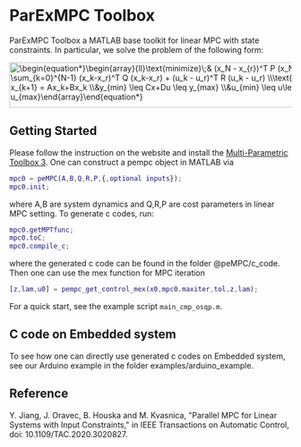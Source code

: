 # ParExMPC Toolbox 

ParExMPC Toolbox a MATLAB base toolkit for linear MPC with state constraints. In particular, we solve the problem of the following form:

<img src="http://www.sciweavers.org/tex2img.php?eq=%5Cbegin%7Bequation%2A%7D%0A%5Cbegin%7Barray%7D%7Bll%7D%0A%5Ctext%7Bminimize%7D%5C%3B%26%20%28x_N%20-%20x_%7Br%7D%29%5ET%20P%20%28x_N%20-%20x_%7Br%7D%29%20%2B%20%0A%20%20%20%20%5Csum_%7Bk%3D0%7D%5E%7BN-1%7D%20%28x_k-x_r%29%5ET%20Q%20%28x_k-x_r%29%20%2B%20%28u_k%20-%20u_r%29%5ET%20R%20%28u_k%20-%20u_r%29%20%5C%5C%0A%5Ctext%7Bsubject%20to%7D%5C%3B%26%20%20x_%7Bk%2B1%7D%20%3D%20Ax_k%2BBx_k%20%5C%5C%0A%26y_%7Bmin%7D%20%5Cleq%20Cx%2BDu%20%5Cleq%20y_%7Bmax%7D%20%5C%5C%0A%26u_%7Bmin%7D%20%5Cleq%20u%5Cleq%20u_%7Bmax%7D%0A%5Cend%7Barray%7D%0A%5Cend%7Bequation%2A%7D&bc=White&fc=Black&im=png&fs=12&ff=modern&edit=0" align="center" border="0" alt="\begin{equation*}\begin{array}{ll}\text{minimize}\;& (x_N - x_{r})^T P (x_N - x_{r}) +     \sum_{k=0}^{N-1} (x_k-x_r)^T Q (x_k-x_r) + (u_k - u_r)^T R (u_k - u_r) \\\text{subject to}\;&  x_{k+1} = Ax_k+Bx_k \\&y_{min} \leq Cx+Du \leq y_{max} \\&u_{min} \leq u\leq u_{max}\end{array}\end{equation*}" width="639" height="81" />

<!---
$$
\begin{equation*}
\begin{array}{ll}
\text{minimize}\;& (x_N - x_{r})^T P (x_N - x_{r}) + 
    \sum_{k=0}^{N-1} (x_k-x_r)^T Q (x_k-x_r) + (u_k - u_r)^T R (u_k - u_r) \\
\text{subject to}\;&  x_{k+1} = Ax_k+Bx_k \\
&y_{min} \leq Cx+Du \leq y_{max} \\
&u_{min} \leq u\leq u_{max}
\end{array}
\end{equation*}
$$
--->

## Getting Started

Please follow the instruction on the website and install the [Multi-Parametric Toolbox 3](https://www.mpt3.org/).
One can construct a pempc object in MATLAB via
``` matlab
mpc0 = peMPC(A,B,Q,R,P,{,optional inputs});
mpc0.init;
```
where A,B are system dynamics and Q,R,P are cost parameters in linear MPC setting. To generate c codes, run:
``` matlab
mpc0.getMPTfunc;
mpc0.toC;
mpc0.compile_c;
```
where the generated c code can be found in the folder @peMPC/c_code. Then one can use the mex function for MPC iteration
``` matlab
[z,lam,u0] = pempc_get_control_mex(x0,mpc0.maxiter,tol,z,lam);
```
For a quick start, see the example script `main_cmp_osqp.m`. 

## C code on Embedded system

To see how one can directly use generated c codes on Embedded system, see our Arduino example in the folder examples/arduino_example.

## Reference

Y. Jiang, J. Oravec, B. Houska and M. Kvasnica, "Parallel MPC for Linear Systems with Input Constraints," in IEEE Transactions on Automatic Control, doi: 10.1109/TAC.2020.3020827.
